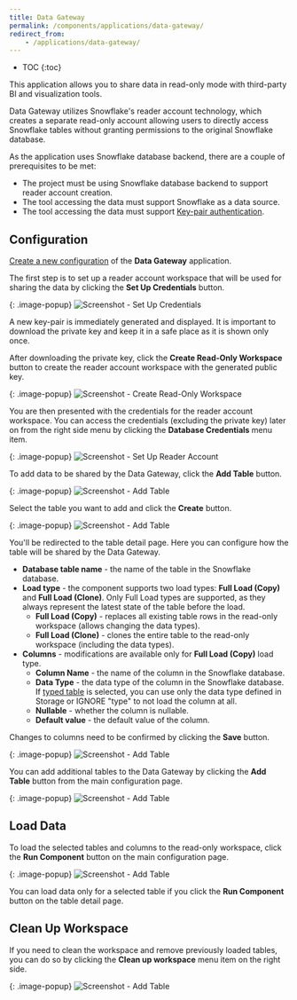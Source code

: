 ```yaml
---
title: Data Gateway
permalink: /components/applications/data-gateway/
redirect_from:
    - /applications/data-gateway/
---
```


* TOC
{:toc}

This application allows you to share data in read-only mode with third-party BI and visualization tools.

Data Gateway utilizes Snowflake's reader account technology, which creates a separate read-only account allowing users to directly access Snowflake tables without granting permissions to the original Snowflake database.

As the application uses Snowflake database backend, there are a couple of prerequisites to be met:

- The project must be using Snowflake database backend to support reader account creation.
- The tool accessing the data must support Snowflake as a data source.
- The tool accessing the data must support [Key-pair authentication](https://docs.snowflake.com/en/user-guide/key-pair-auth).

## Configuration

[Create a new configuration](/components/#creating-component-configuration) of the **Data Gateway** application.

The first step is to set up a reader account workspace that will be used for sharing the data by clicking the **Set Up Credentials** button.

{: .image-popup}
![Screenshot - Set Up Credentials](/components/applications/data-gateway/data-gateway-1.png)

A new key-pair is immediately generated and displayed. It is important to download the private key and keep it in a safe place as it is shown only once.

After downloading the private key, click the **Create Read-Only Workspace** button to create the reader account workspace with the generated public key.

{: .image-popup}
![Screenshot - Create Read-Only Workspace](/components/applications/data-gateway/data-gateway-2.png)

You are then presented with the credentials for the reader account workspace. You can access the credentials (excluding the private key) later on from the right side menu by clicking the **Database Credentials** menu item.

{: .image-popup}
![Screenshot - Set Up Reader Account](/components/applications/data-gateway/data-gateway-3.png)

To add data to be shared by the Data Gateway, click the **Add Table** button.

{: .image-popup}
![Screenshot - Add Table](/components/applications/data-gateway/data-gateway-4.png)

Select the table you want to add and click the **Create** button.

{: .image-popup}
![Screenshot - Add Table](/components/applications/data-gateway/data-gateway-5.png)

You'll be redirected to the table detail page. Here you can configure how the table will be shared by the Data Gateway.

- **Database table name** - the name of the table in the Snowflake database.
- **Load type** - the component supports two load types: **Full Load (Copy)** and **Full Load (Clone)**. Only Full Load types are supported, as they always represent the latest state of the table before the load.
  - **Full Load (Copy)** - replaces all existing table rows in the read-only workspace (allows changing the data types).
  - **Full Load (Clone)** - clones the entire table to the read-only workspace (including the data types).
- **Columns** - modifications are available only for **Full Load (Copy)** load type.
    - **Column Name** - the name of the column in the Snowflake database.
    - **Data Type** - the data type of the column in the Snowflake database. If [typed table](/storage/tables/data-types/) is selected, you can use only the data type defined in Storage or IGNORE "type" to not load the column at all.
    - **Nullable** - whether the column is nullable.
    - **Default value** - the default value of the column.

Changes to columns need to be confirmed by clicking the **Save** button.

{: .image-popup}
![Screenshot - Add Table](/components/applications/data-gateway/data-gateway-6.png)

You can add additional tables to the Data Gateway by clicking the **Add Table** button from the main configuration page.

{: .image-popup}
![Screenshot - Add Table](/components/applications/data-gateway/data-gateway-7.png)

## Load Data

To load the selected tables and columns to the read-only workspace, click the **Run Component** button on the main configuration page.

{: .image-popup}
![Screenshot - Add Table](/components/applications/data-gateway/data-gateway-8.png)

You can load data only for a selected table if you click the **Run Component** button on the table detail page.

## Clean Up Workspace

If you need to clean the workspace and remove previously loaded tables, you can do so by clicking the **Clean up workspace** menu item on the right side.

{: .image-popup}
![Screenshot - Add Table](/components/applications/data-gateway/data-gateway-9.png)